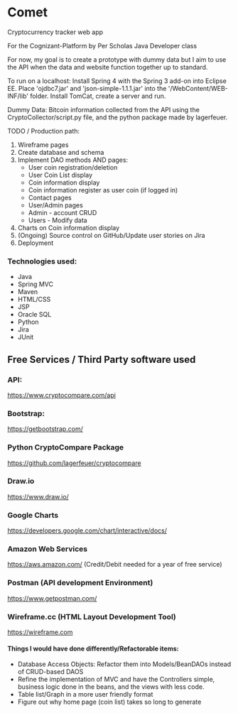 # Comet

Cryptocurrency tracker web app

For the Cognizant-Platform by Per Scholas Java Developer class

For now, my goal is to create a prototype with dummy data but I aim to use the API when the data and website function together up to standard.

To run on a localhost: Install Spring 4 with the Spring 3 add-on into Eclipse EE. Place 'ojdbc7.jar' and 'json-simple-1.1.1.jar' into the '/WebContent/WEB-INF/lib' folder. Install TomCat, create a server and run.



Dummy Data: Bitcoin information collected from the API using the CryptoCollector/script.py file, and the python package made by lagerfeuer.

TODO / Production path:
1. Wireframe pages
2. Create database and schema
3. Implement DAO methods AND pages:
	* User coin registration/deletion
	* User Coin List display
	* Coin information display
	* Coin information register as user coin (if logged in)
	* Contact pages
	* User/Admin pages
	* Admin - account CRUD
	* Users - Modify data
4. Charts on Coin information display
5. (Ongoing) Source control on GitHub/Update user stories on Jira
6. Deployment

### Technologies used:
* Java
* Spring MVC
* Maven
* HTML/CSS
* JSP
* Oracle SQL
* Python
* Jira
* JUnit

## Free Services / Third Party software used

### API:
https://www.cryptocompare.com/api

### Bootstrap:
https://getbootstrap.com/

### Python CryptoCompare Package
https://github.com/lagerfeuer/cryptocompare

### Draw.io
https://www.draw.io/

### Google Charts
https://developers.google.com/chart/interactive/docs/

### Amazon Web Services
https://aws.amazon.com/ (Credit/Debit needed for a year of free service)

### Postman (API development Environment)
https://www.getpostman.com/

### Wireframe.cc (HTML Layout Development Tool)
https://wireframe.com


#### Things I would have done differently/Refactorable items:
* Database Access Objects: Refactor them into Models/BeanDAOs instead of CRUD-based DAOS
* Refine the implementation of MVC and have the Controllers simple, business logic done in the beans, and the views with less code.
* Table list/Graph in a more user friendly format
* Figure out why home page (coin list) takes so long to generate